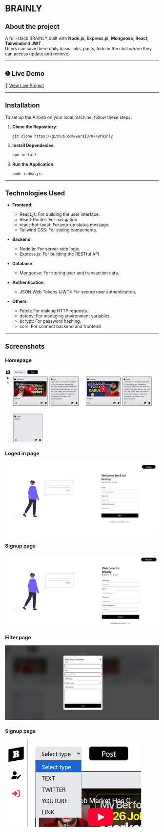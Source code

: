 # BRAINLY 

## About the project

A full-stack BRAINLY  built with **Node.js**, **Express.js**, **Mongoose**, **React**, **Tailwind**and **JWT** .  
Users can save there daily basis links, posts, todo in the chat where they can access update and remove.

---

## 🌐 Live Demo
🔗 [View Live Project](https://brainly-0ui5.onrender.com)

---

## Installation 

To set up the Airbnb on your local machine, follow these steps:

1. **Clone the Repository**:
    ```
    git clone https://github.com/warsi0707/Brainly
    ```

2. **Install Dependecies**:
    ```bash
    npm install
    ```

3. **Run the Application**:
    ```
    node index.js
    ```

---

## Technologies Used

- **Frontend**:
  - React.js: For building the user interface.
  - React-Router: For navigation.
  - react-hot-toast: For pop-up status message.
  - Tailwind CSS: For styling components.


- **Backend**:
  - Node.js: For server-side logic.
  - Express.js: For building the RESTful API.

- **Database**:
  - Mongoose: For storing user and transaction data.

- **Authentication**:
  - JSON Web Tokens (JWT): For secure user authentication.

- **Others**:
  - Fetch: For making HTTP requests.
  - dotenv: For managing environment variables.
  - bcrypt: For password hashing.
  - cors: For connect backend and frontend


---

## Screenshots

### Homepage
![alt text](frontend/public/screenshot/homepage.png)

### Loged in page 
![alt text](frontend/public/screenshot/login.png)

### Signup page
![alt text](frontend/public/screenshot/signup.png)

### Filter page
![alt text](frontend/public/screenshot/post-content.png)

### Signup page
![alt text](frontend/public/screenshot/filter.png)



